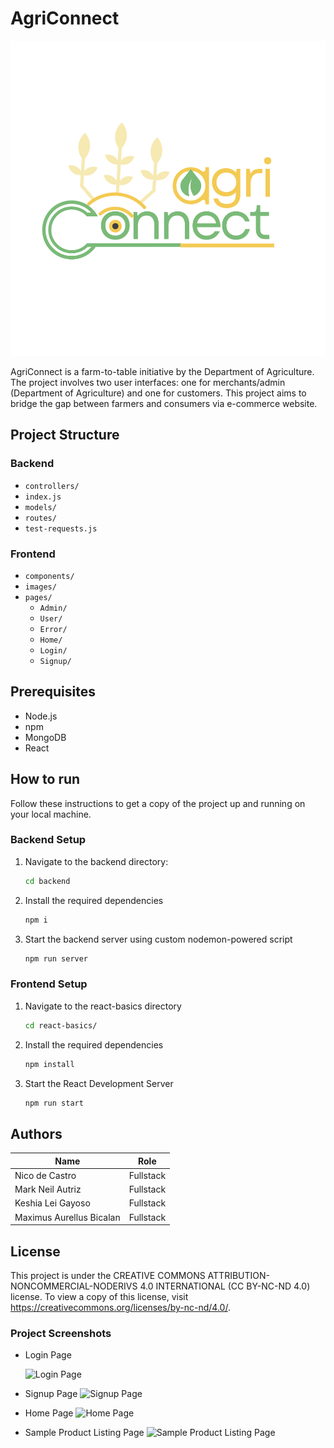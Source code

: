 # AgriConnect

![Project Logo](react-basics/src/Images/agriconnectlogo.svg)

AgriConnect is a farm-to-table initiative by the Department of Agriculture. The project involves two user interfaces: one for merchants/admin (Department of Agriculture) and one for customers. This project aims to bridge the gap between farmers and consumers via e-commerce website.

## Project Structure

### Backend
- `controllers/`
- `index.js`
- `models/`
- `routes/`
- `test-requests.js`

### Frontend
- `components/`
- `images/`
- `pages/`
    - `Admin/`
    - `User/`
    - `Error/`
    - `Home/`
    - `Login/`
    - `Signup/`

## Prerequisites

- Node.js
- npm
- MongoDB
- React

## How to run

Follow these instructions to get a copy of the project up and running on your local machine.

### Backend Setup

1. Navigate to the backend directory:
   ```bash
   cd backend

2. Install the required dependencies

    ```bash
    npm i
3. Start the backend server using custom nodemon-powered script
    ```bash
    npm run server

### Frontend Setup
1. Navigate to the react-basics directory
    ```bash
    cd react-basics/

2. Install the required dependencies
    ```bash
    npm install

3.  Start the React Development Server
    ```bash
    npm run start
    
## Authors

| Name                       | Role       |
|----------------------------|------------|
| Nico de Castro             | Fullstack  |
| Mark Neil Autriz           | Fullstack  |
| Keshia Lei Gayoso          | Fullstack  |
| Maximus Aurellus Bicalan   | Fullstack  |

## License
 This project is under the CREATIVE COMMONS ATTRIBUTION-NONCOMMERCIAL-NODERIVS 4.0 INTERNATIONAL (CC BY-NC-ND 4.0) license. To view a copy of this license, visit https://creativecommons.org/licenses/by-nc-nd/4.0/.

 ### Project Screenshots
- Login Page

    ![Login Page](react-basics/src/Images/login-ss.jpg)
- Signup Page
    ![Signup Page](react-basics/src/Images/signup-ss.jpg)
- Home Page
    ![Home Page](react-basics/src/Images/home-ss.jpg)
- Sample Product Listing Page
    ![Sample Product Listing Page](react-basics/src/Images/sample-productlisting-ss.jpg)
